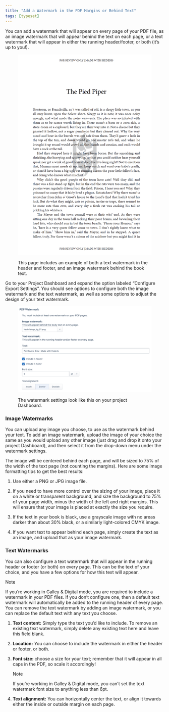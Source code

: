 ```yaml
---
title: "Add a Watermark in the PDF Margins or Behind Text"
tags: [typeset]
---
```

 
<html><body><section data-type="chapter" class="hsecchapter" data-hederis-type="hsecchapter" id="add-watermark" data-pi-attrs="id: add-watermark; data-tags: typeset;" role="doc-chapter" data-tags="typeset" data-author-name=" " data-book-title=" " title="Add a Watermark in the PDF Margins or Behind Text"><p class="hblkp" data-hederis-type="hblkp" id="p7wSpdQM5">You can add a watermark that will appear on every page of your PDF file, as an image watermark that will appear behind the text on each page, or a text watermark that will appear in either the running header/footer, or both (it&#8217;s up to you!).</p><figure class="hwprfig" data-hederis-type="hwprfig" id="prJtlviqk"><img data-hederis-type="hblkimg" class="hblkimg" id="pPViz1UU3" src="/images/watermark1.png" data-img-src="/images/watermark1.png"/><p class="hblkcaption" data-hederis-type="hblkcaption" id="pcfrcjLOM">This page includes an example of both a text watermark in the header and footer, and an image watermark behind the book text.</p></figure><p class="hblkp" data-hederis-type="hblkp" id="pMTS0HUxS">Go to your Project Dashboard and expand the option labeled &#8220;Configure Export Settings&#8221;. You should see options to configure both the image watermark and the text watermark, as well as some options to adjust the design of your text watermark.</p><figure class="hwprfig" data-hederis-type="hwprfig" id="pFG7oPBmh"><img data-hederis-type="hblkimg" class="hblkimg" id="pF22vNCQ9" src="/images/watermark2.png" data-img-src="/images/watermark2.png"/><p class="hblkcaption" data-hederis-type="hblkcaption" id="pbKd2mT8U">The watermark settings look like this on your project Dashboard.</p></figure><section class="hwprsubsection" data-hederis-type="hwprsubsection" id="p6M4HllwQ" data-type="subsection" title="Image Watermarks"><h1 data-hederis-type="hblktitle" class="hblktitle" id="pvqjPnFR3">Image Watermarks</h1><p class="hblkp" data-hederis-type="hblkp" id="pVoltsM4G">You can upload any image you choose, to use as the watermark behind your text. To add an image watermark, upload the image of your choice the same as you would upload any other image (just drag and drop it onto your project Dashboard), and then select it from the drop-down menu under the watermark settings. </p><p class="hblkp" data-hederis-type="hblkp" id="pmpzkbsnA">The image will be centered behind each page, and will be sized to 75% of the width of the text page (not counting the margins). Here are some image formatting tips to get the best results: </p><ol class="hwprnumlist" data-hederis-type="hwprnumlist" id="pANKowc2J"><li class="hblkoli" data-hederis-type="hblkoli" id="liBA6PGY0T"><p class="hblkoli" data-hederis-type="hblklip" id="pshqNn0ze">Use either a PNG or JPG image file.</p></li><li class="hblkoli" data-hederis-type="hblkoli" id="liBdAITyww"><p class="hblkoli" data-hederis-type="hblklip" id="pMhIWgtMJ">If you need to have more control over the sizing of your image, place it on a white or transparent background, and size the background to 75% of your page width, minus the width of the left and right margins. This will ensure that your image is placed at exactly the size you require.</p></li><li class="hblkoli" data-hederis-type="hblkoli" id="li0qb5BgRB"><p class="hblkoli" data-hederis-type="hblklip" id="pc91GHjhz">If the text in your book is black, use a grayscale image with no areas darker than about 30% black, or a similarly  light-colored CMYK image.</p></li><li class="hblkoli" data-hederis-type="hblkoli" id="liWJDAOKLO"><p class="hblkoli" data-hederis-type="hblklip" id="pk3xPfDd5">If you want text to appear behind each page, simply create the text as an image, and upload that as your image watermark.</p></li></ol></section><section class="hwprsubsection" data-hederis-type="hwprsubsection" id="ptQ41bQUE" data-type="subsection" title="Text Watermarks"><h1 data-hederis-type="hblktitle" class="hblktitle" id="pAZZGMxBh">Text Watermarks</h1><p class="hblkp" data-hederis-type="hblkp" id="pUNoZwXht">You can also configure a text watermark that will appear in the running header or footer (or both) on every page. This can be the text of your choice, and you have a few options for how this text will appear.</p><div class="hwprbox box" data-hederis-type="hwprbox" id="pvqztzhKX" data-type="sidebar"><p class="hblktype" data-hederis-type="hblktype" id="pBDClQIF1">Note</p><p class="hblkp" data-hederis-type="hblkp" id="pP1gZbS5u">If you&#8217;re working in Galley &amp; Digital mode, you are required to include a watermark in your PDF files. If you don&#8217;t configure one, then a default text watermark will automatically be added to the running header of every page. You can remove the text watermark by adding an image watermark, or you can replace the default text with any text you choose.</p></div><ol class="hwprnumlist" data-hederis-type="hwprnumlist" id="pOjVSdyuu"><li class="hblkoli" data-hederis-type="hblkoli" id="liQdJcOe22"><p class="hblkoli" data-hederis-type="hblklip" id="pzp7PAmEE"><strong data-hederis-type="hspanstrong" id="pHZ7slJ9r">Text content:</strong> Simply type the text you&#8217;d like to include. To remove an existing text watermark, simply delete any existing text here and leave this field blank.</p></li><li class="hblkoli" data-hederis-type="hblkoli" id="lir3lOme8C"><p class="hblkoli" data-hederis-type="hblklip" id="paozGbZdH"><strong class="hspanstrong" data-hederis-type="hspanstrong" id="pJKZAhv2B">Location:</strong> You can choose to include the watermark in either the header or footer, or both.</p></li><li class="hblkoli" data-hederis-type="hblkoli" id="liIdrUbCY4"><p class="hblkoli" data-hederis-type="hblklip" id="pMOL59GEt"><strong class="hspanstrong" data-hederis-type="hspanstrong" id="pNCK9Andl">Font size: </strong>choose a size for your text; remember that it will appear in all caps in the PDF, so scale it accordingly! </p><div class="hwprbox box" data-hederis-type="hwprbox" id="piF9znRMm" data-type="sidebar"><p class="hblktype" data-hederis-type="hblktype" id="pmUrurf4V">Note</p><p class="hblkp" data-hederis-type="hblkp" id="pgtKIy3g6">If you&#8217;re working in Galley &amp; Digital mode, you can&#8217;t set the text watermark font size to anything less than 6pt.</p></div></li><li class="hblkoli" data-hederis-type="hblkoli" id="liYPKrUhNs"><p class="hblkoli" data-hederis-type="hblklip" id="pwDtrnq25"><strong class="hspanstrong" data-hederis-type="hspanstrong" id="pNwcXDk3C">Text alignment:</strong> You can horizontally center the text, or align it towards either the inside or outside margin on each page.</p></li></ol></section></section></body></html>
